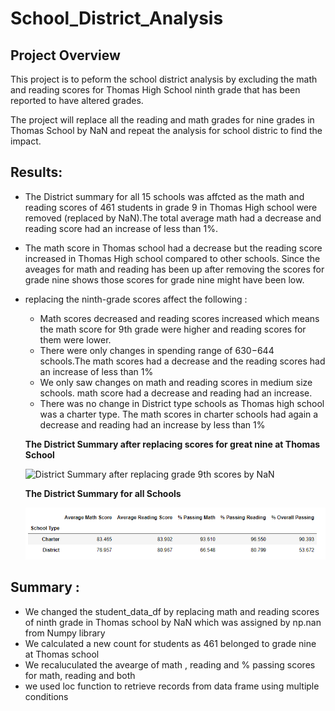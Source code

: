 # School_District_Analysis

## Project Overview

This project is to peform the school district analysis by excluding the math and reading scores for Thomas High School ninth grade that has been reported to have altered grades.

The project will replace all the reading and math grades for nine grades in Thomas School by NaN and repeat the analysis for school distric to find the impact. 


## Results:

- The District summary for all 15 schools was affcted as the math and reading scores of 461 students in grade 9 in Thomas High school were removed (replaced by NaN).The total average math had a decrease and reading score had an increase of less than 1%.
      
- The math score in Thomas school had a decrease but the reading score increased in Thomas High school compared to other schools. Since the aveages for math and reading has been up after removing the scores for grade nine shows those scores for grade nine might have been low.

- replacing the ninth-grade scores affect the following :

    - Math scores decreased and reading scores increased which means the math score for 9th grade were higher and reading scores for them were lower.
    - There were only changes in spending range of $630-$644 schools.The math scores had a decrease and the reading scores had an increase of less than 1%
    - We only saw changes on math and reading scores in medium size schools. math score had a decrease and reading had an increase. 
    - There was no change in District type schools as Thomas high school was a charter type. The math scores in charter schools had again a decrease and reading had an increase by less than 1%
    
    **The District Summary after replacing scores for great nine at Thomas School**
    
    ![District Summary after replacing grade 9th scores by NaN](Resources/district_summary_new.png)
    
     **The District Summary for all Schools**
    
    ![Destrict summary for all grades](Resources/distric_summary.png) 
    
    
## Summary :
- We changed the student_data_df by replacing math and reading scores of ninth grade in Thomas school by NaN which was assigned by np.nan from Numpy library
- We calculated a new count for students as 461 belonged to grade nine at Thomas school
- We recaluculated the avearge of math , reading and % passing scores for math, reading and both
- we used loc function to retrieve records from data frame using multiple conditions

  
